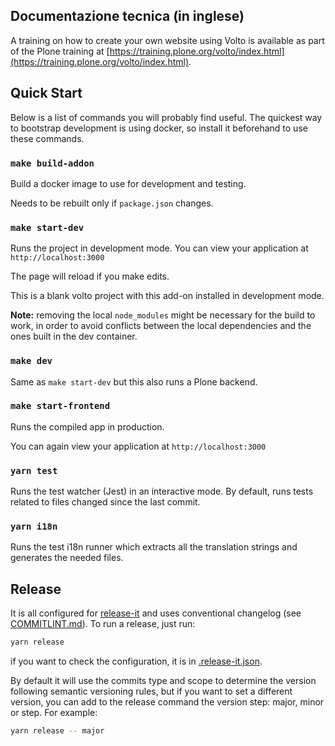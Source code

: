 ## Documentazione tecnica (in inglese)

A training on how to create your own website using Volto is available as part of the Plone training at [https://training.plone.org/volto/index.html](https://training.plone.org/volto/index.html).

## Quick Start

Below is a list of commands you will probably find useful.
The quickest way to bootstrap development is using docker, so install it beforehand to use these commands.

### `make build-addon`

Build a docker image to use for development and testing.

Needs to be rebuilt only if `package.json` changes.

### `make start-dev`

Runs the project in development mode.
You can view your application at `http://localhost:3000`

The page will reload if you make edits.

This is a blank volto project with this add-on installed in development mode.

**Note:** removing the local `node_modules` might be necessary for the build to work, in order to avoid conflicts between the local dependencies and the ones built in the dev container.

### `make dev`

Same as `make start-dev` but this also runs a Plone backend.

### `make start-frontend`

Runs the compiled app in production.

You can again view your application at `http://localhost:3000`

### `yarn test`

Runs the test watcher (Jest) in an interactive mode.
By default, runs tests related to files changed since the last commit.

### `yarn i18n`

Runs the test i18n runner which extracts all the translation strings and
generates the needed files.

## Release

It is all configured for [release-it](https://github.com/release-it/release-it) and uses conventional changelog (see [COMMITLINT.md](./COMMITLINT.md)).
To run a release, just run:

```bash
yarn release
```

if you want to check the configuration, it is in [.release-it.json](./.release-it.json).

By default it will use the commits type and scope to determine the version following semantic versioning rules, but if you want to set a different version, you can add to the release command the version step: major, minor or step.
For example:

```bash
yarn release -- major
```

